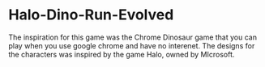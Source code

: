 # Halo-Dino-Run-Evolved

The inspiration for this game was the Chrome Dinosaur game that you can play when you use google chrome and have no interenet. The designs for the characters was inspired by the game Halo, owned by MIcrosoft.

